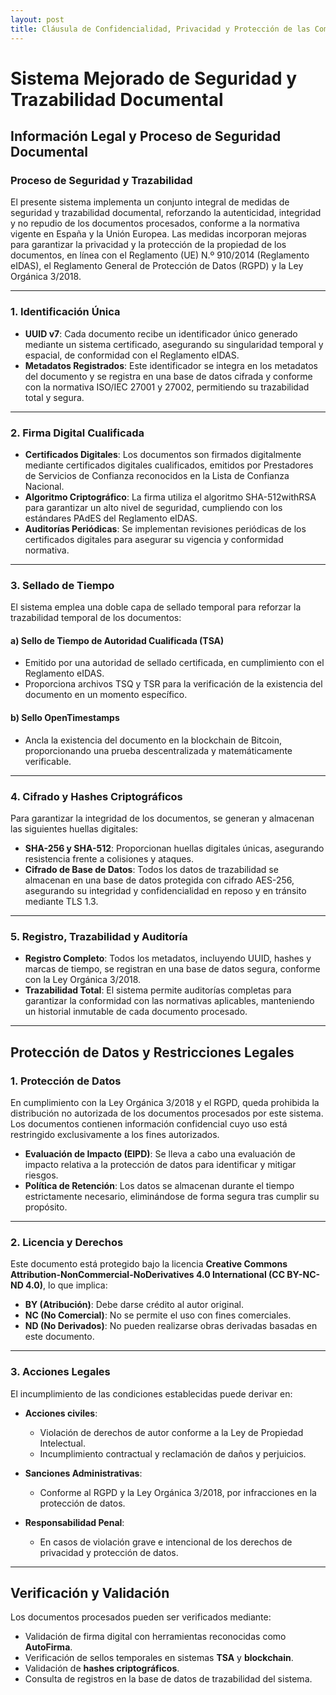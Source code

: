 ```yaml
---
layout: post
title: Cláusula de Confidencialidad, Privacidad y Protección de las Comunicaciones
---
```


# Sistema Mejorado de Seguridad y Trazabilidad Documental

## Información Legal y Proceso de Seguridad Documental

### Proceso de Seguridad y Trazabilidad

El presente sistema implementa un conjunto integral de medidas de seguridad y trazabilidad documental, reforzando la autenticidad, integridad y no repudio de los documentos procesados, conforme a la normativa vigente en España y la Unión Europea. Las medidas incorporan mejoras para garantizar la privacidad y la protección de la propiedad de los documentos, en línea con el Reglamento (UE) N.º 910/2014 (Reglamento eIDAS), el Reglamento General de Protección de Datos (RGPD) y la Ley Orgánica 3/2018.

---

### 1. Identificación Única

- **UUID v7**: Cada documento recibe un identificador único generado mediante un sistema certificado, asegurando su singularidad temporal y espacial, de conformidad con el Reglamento eIDAS.
- **Metadatos Registrados**: Este identificador se integra en los metadatos del documento y se registra en una base de datos cifrada y conforme con la normativa ISO/IEC 27001 y 27002, permitiendo su trazabilidad total y segura.

---

### 2. Firma Digital Cualificada

- **Certificados Digitales**: Los documentos son firmados digitalmente mediante certificados digitales cualificados, emitidos por Prestadores de Servicios de Confianza reconocidos en la Lista de Confianza Nacional.
- **Algoritmo Criptográfico**: La firma utiliza el algoritmo SHA-512withRSA para garantizar un alto nivel de seguridad, cumpliendo con los estándares PAdES del Reglamento eIDAS.
- **Auditorías Periódicas**: Se implementan revisiones periódicas de los certificados digitales para asegurar su vigencia y conformidad normativa.

---

### 3. Sellado de Tiempo

El sistema emplea una doble capa de sellado temporal para reforzar la trazabilidad temporal de los documentos:

#### a) Sello de Tiempo de Autoridad Cualificada (TSA)

- Emitido por una autoridad de sellado certificada, en cumplimiento con el Reglamento eIDAS.
- Proporciona archivos TSQ y TSR para la verificación de la existencia del documento en un momento específico.

#### b) Sello OpenTimestamps

- Ancla la existencia del documento en la blockchain de Bitcoin, proporcionando una prueba descentralizada y matemáticamente verificable.

---

### 4. Cifrado y Hashes Criptográficos

Para garantizar la integridad de los documentos, se generan y almacenan las siguientes huellas digitales:

- **SHA-256 y SHA-512**: Proporcionan huellas digitales únicas, asegurando resistencia frente a colisiones y ataques.
- **Cifrado de Base de Datos**: Todos los datos de trazabilidad se almacenan en una base de datos protegida con cifrado AES-256, asegurando su integridad y confidencialidad en reposo y en tránsito mediante TLS 1.3.

---

### 5. Registro, Trazabilidad y Auditoría

- **Registro Completo**: Todos los metadatos, incluyendo UUID, hashes y marcas de tiempo, se registran en una base de datos segura, conforme con la Ley Orgánica 3/2018.
- **Trazabilidad Total**: El sistema permite auditorías completas para garantizar la conformidad con las normativas aplicables, manteniendo un historial inmutable de cada documento procesado.

---

## Protección de Datos y Restricciones Legales

### 1. Protección de Datos

En cumplimiento con la Ley Orgánica 3/2018 y el RGPD, queda prohibida la distribución no autorizada de los documentos procesados por este sistema. Los documentos contienen información confidencial cuyo uso está restringido exclusivamente a los fines autorizados.

- **Evaluación de Impacto (EIPD)**: Se lleva a cabo una evaluación de impacto relativa a la protección de datos para identificar y mitigar riesgos.
- **Política de Retención**: Los datos se almacenan durante el tiempo estrictamente necesario, eliminándose de forma segura tras cumplir su propósito.

---

### 2. Licencia y Derechos

Este documento está protegido bajo la licencia **Creative Commons Attribution-NonCommercial-NoDerivatives 4.0 International (CC BY-NC-ND 4.0)**, lo que implica:

- **BY (Atribución)**: Debe darse crédito al autor original.
- **NC (No Comercial)**: No se permite el uso con fines comerciales.
- **ND (No Derivados)**: No pueden realizarse obras derivadas basadas en este documento.

---

### 3. Acciones Legales

El incumplimiento de las condiciones establecidas puede derivar en:

- **Acciones civiles**:
  - Violación de derechos de autor conforme a la Ley de Propiedad Intelectual.
  - Incumplimiento contractual y reclamación de daños y perjuicios.
  
- **Sanciones Administrativas**:
  - Conforme al RGPD y la Ley Orgánica 3/2018, por infracciones en la protección de datos.
  
- **Responsabilidad Penal**:
  - En casos de violación grave e intencional de los derechos de privacidad y protección de datos.

---

## Verificación y Validación

Los documentos procesados pueden ser verificados mediante:

- Validación de firma digital con herramientas reconocidas como **AutoFirma**.
- Verificación de sellos temporales en sistemas **TSA** y **blockchain**.
- Validación de **hashes criptográficos**.
- Consulta de registros en la base de datos de trazabilidad del sistema.